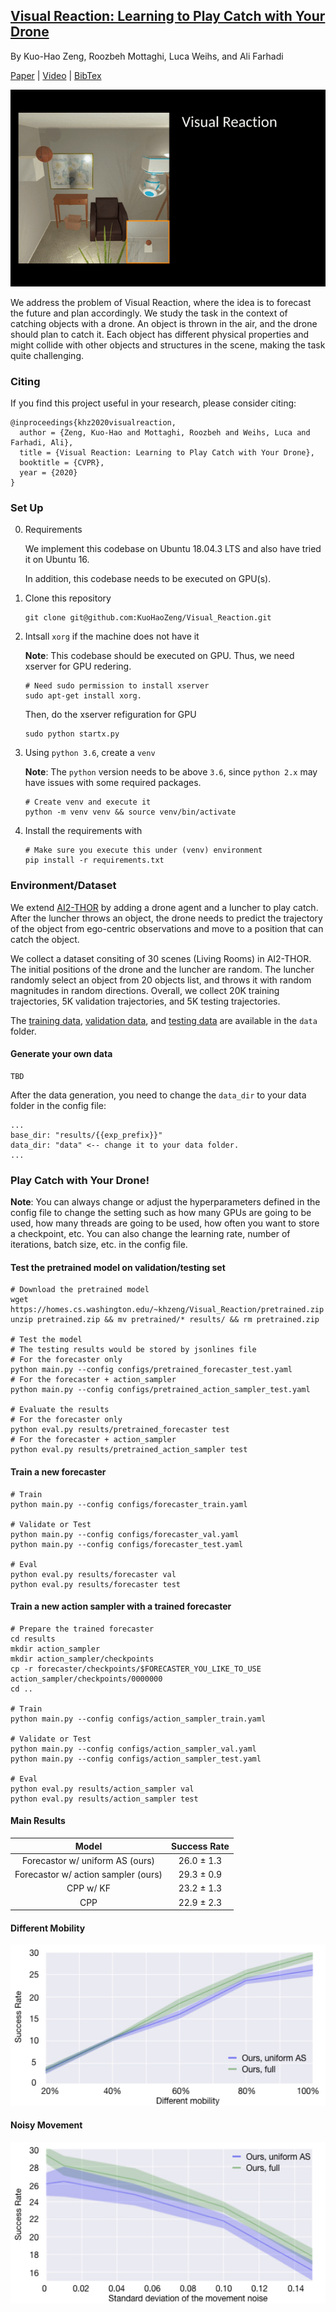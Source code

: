 ## [Visual Reaction: Learning to Play Catch with Your Drone](https://arxiv.org/pdf/1912.02155.pdf)

By Kuo-Hao Zeng, Roozbeh Mottaghi, Luca Weihs, and Ali Farhadi

[Paper](https://arxiv.org/pdf/1912.02155.pdf) | [Video](https://youtu.be/iyAoPuHxvYs) | [BibTex](#citing)

![](figs/DroneCatch.gif)

We address the problem of Visual Reaction, where the idea is to forecast the future and plan accordingly. We study the task in the context of catching objects with a drone. An object is thrown in the air, and the drone should plan to catch it. Each object has different physical properties and might collide with other objects and structures in the scene, making the task quite challenging. 

### Citing

If you find this project useful in your research, please consider citing:

```
@inproceedings{khz2020visualreaction,
  author = {Zeng, Kuo-Hao and Mottaghi, Roozbeh and Weihs, Luca and Farhadi, Ali},
  title = {Visual Reaction: Learning to Play Catch with Your Drone},
  booktitle = {CVPR},	    
  year = {2020}
}
```

### Set Up

0. Requirements

   We implement this codebase on Ubuntu 18.04.3 LTS and also have tried it on Ubuntu 16.

   In addition, this codebase needs to be executed on GPU(s).

1. Clone this repository

   ```
   git clone git@github.com:KuoHaoZeng/Visual_Reaction.git
   ```
   
2. Intsall `xorg` if the machine does not have it

   **Note**: This codebase should be executed on GPU. Thus, we need xserver for GPU redering.

   ```
   # Need sudo permission to install xserver
   sudo apt-get install xorg.
   ```

   Then, do the xserver refiguration for GPU

   ```
   sudo python startx.py
   ```

4. Using `python 3.6`, create a `venv`

   **Note**: The `python` version needs to be above `3.6`, since `python 2.x` may have issues with some required packages.
   
   ```
   # Create venv and execute it
   python -m venv venv && source venv/bin/activate
   ```
   
4. Install the requirements with

   ```
   # Make sure you execute this under (venv) environment
   pip install -r requirements.txt
   ```

### Environment/Dataset

We extend [AI2-THOR](http://ai2thor.allenai.org/) by adding a drone agent and a luncher to play
catch. After the luncher throws an object, the drone needs to
predict the trajectory of the object from ego-centric observations
and move to a position that can catch the object.

We collect a dataset consiting of 30 scenes (Living Rooms) in
AI2-THOR. The initial positions of the drone and the luncher are random.
The luncher randomly select an object from 20 objects list, and throws
it with random magnitudes in random directions. Overall, we collect 20K 
training trajectories, 5K validation trajectories, and 5K testing trajectories.

The [training data](data/train.json), [validation data](data/val.json), and [testing data](data/test.json) are available in the `data` folder.

#### Generate your own data

```
TBD
```

After the data generation, you need to change the `data_dir` to your data folder in the config file:

```
...
base_dir: "results/{{exp_prefix}}"
data_dir: "data" <-- change it to your data folder.
...
```

### Play Catch with Your Drone!

**Note**: You can always change or adjust the hyperparameters defined in the config file to change the setting such as how many GPUs are going to be used, how many threads are going to be used, how often you want to store a checkpoint, etc. You can also change the learning rate, number of iterations, batch size, etc. in the config file.

#### Test the pretrained model on validation/testing set

```
# Download the pretrained model
wget https://homes.cs.washington.edu/~khzeng/Visual_Reaction/pretrained.zip
unzip pretrained.zip && mv pretrained/* results/ && rm pretrained.zip

# Test the model
# The testing results would be stored by jsonlines file
# For the forecaster only
python main.py --config configs/pretrained_forecaster_test.yaml
# For the forecaster + action_sampler
python main.py --config configs/pretrained_action_sampler_test.yaml

# Evaluate the results
# For the forecaster only
python eval.py results/pretrained_forecaster test
# For the forecaster + action_sampler
python eval.py results/pretrained_action_sampler test
```

#### Train a new forecaster

```
# Train
python main.py --config configs/forecaster_train.yaml

# Validate or Test
python main.py --config configs/forecaster_val.yaml
python main.py --config configs/forecaster_test.yaml

# Eval
python eval.py results/forecaster val
python eval.py results/forecaster test
```

#### Train a new action sampler with a trained forecaster

```
# Prepare the trained forecaster
cd results
mkdir action_sampler
mkdir action_sampler/checkpoints
cp -r forecaster/checkpoints/$FORECASTER_YOU_LIKE_TO_USE action_sampler/checkpoints/0000000
cd ..

# Train
python main.py --config configs/action_sampler_train.yaml

# Validate or Test
python main.py --config configs/action_sampler_val.yaml
python main.py --config configs/action_sampler_test.yaml

# Eval
python eval.py results/action_sampler val
python eval.py results/action_sampler test
```

#### Main Results

| Model  | Success Rate |
| :-------------: | :-------------: |
| Forecastor w/ uniform AS (ours) | 26.0 &pm; 1.3 |
| Forecastor w/ action sampler (ours) | 29.3 &pm; 0.9 |
| CPP w/ KF | 23.2 &pm; 1.3 |
| CPP | 22.9 &pm; 2.3 |

#### Different Mobility

<img src="figs/mobility_result.jpeg" style="zoom:150%;" />

#### Noisy Movement

<img src="figs/noise_result.jpeg" style="zoom:150%;" />